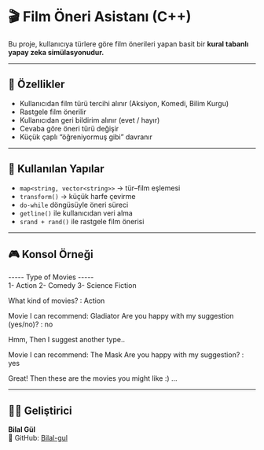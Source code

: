 # 🎬 Film Öneri Asistanı (C++)

Bu proje, kullanıcıya türlere göre film önerileri yapan basit bir **kural tabanlı yapay zeka simülasyonudur.**

---

## 📌 Özellikler

- Kullanıcıdan film türü tercihi alınır (Aksiyon, Komedi, Bilim Kurgu)
- Rastgele film önerilir
- Kullanıcıdan geri bildirim alınır (evet / hayır)
- Cevaba göre öneri türü değişir
- Küçük çaplı “öğreniyormuş gibi” davranır

---

## 🧠 Kullanılan Yapılar

- `map<string, vector<string>>` → tür–film eşlemesi  
- `transform()` → küçük harfe çevirme  
- `do-while` döngüsüyle öneri süreci  
- `getline()` ile kullanıcıdan veri alma  
- `srand + rand()` ile rastgele film önerisi

---

## 🎮 Konsol Örneği

----- Type of Movies -----  
1- Action 
2- Comedy 
3- Science Fiction 

What kind of movies? : Action

Movie I can recommend: Gladiator
Are you happy with my suggestion (yes/no)? : no

Hmm, Then I suggest another type..

Movie I can recommend: The Mask
Are you happy with my suggestion? : yes

Great! Then these are the movies you might like :)
...


---

## 🧑‍💻 Geliştirici

**Bilal Gül**  
📁 GitHub: [Bilal-gul](https://github.com/Bilal-gul)
